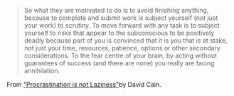 > So what they are motivated to do is to avoid finishing anything, because to complete and submit work is subject yourself (not just your work) to scrutiny. To move forward with any task is to subject yourself to risks that appear to the subconscious to be positively deadly because part of you is convinced that it is you that is at stake, not just your time, resources, patience, options or other secondary considerations. To the fear centre of your brain, by acting without guarantees of success (and there are none) you really are facing annihilation.

From ["Procrastination is not Laziness"](http://thoughtcatalog.com/2013/procrastination-is-not-laziness/)by David Cain.